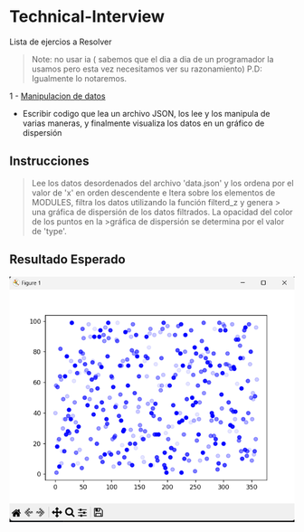 # Technical-Interview
Lista de ejercios a Resolver
> Note: no usar ia ( sabemos que el dia a dia de un programador la usamos pero esta vez necesitamos ver su razonamiento)
P.D: Igualmente lo notaremos. 

1 - [Manipulacion de datos](1_prueba.py)
 * Escribir codigo que lea un  archivo JSON, los lee y los manipula de varias maneras, y finalmente visualiza los datos en un gráfico de dispersión

## Instrucciones
> Lee los datos desordenados del archivo 'data.json' y los ordena por el valor de 'x' en orden descendente e Itera sobre los elementos de MODULES, filtra los datos utilizando la función filterd_z y genera > una gráfica de dispersión de los datos filtrados. La opacidad del color de los puntos en la  >gráfica de dispersión se determina por el valor de 'type'.
>
## Resultado Esperado
![Texto alternativo](prueba1.png)
